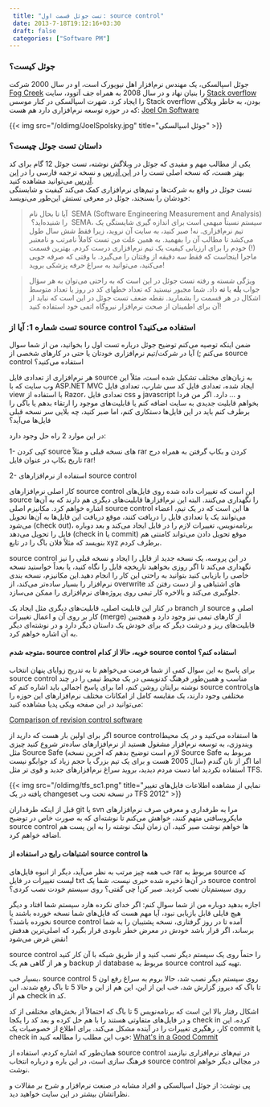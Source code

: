 ```yaml
---
 title: "تست جوئل قسمت اول: source control" 
 date: 2013-7-18T19:12:16+03:30
 draft: false 
 categories: ["Software PM"]
---
```




### جوئل کیست؟




جوئل اسپالسکی، یک مهندس نرم‌افزار اهل نیویورک است، او در سال 2000 شرکت [Fog Creek](http://www.fogcreek.com/) را بنیان نهاد و در سال 2008 به همراه جف آتوود، سایت [Stack overflow](http://stackoverflow.com/) را ایجاد کرد. شهرت اسپالسکی در کنار موسس Stack overflow بودن، به خاطر وبلاگی که در حوزه توسعه نرم‌افزاری دارد هم هست: [Joel On Software](http://www.joelonsoftware.com/)


{{< img src="/oldimg/JoelSpolsky.jpg" title="جوئل اسپالسکی" >}}


### داستان تست جوئل چیست؟



یکی از مطالب مهم و مفیدی که جوئل در وبلاگش نوشته، تست جوئل 12 گام برای کد بهتر هست، که نسخه اصلی تست را در [این آدرس](http://www.joelonsoftware.com/articles/fog0000000043.html) و نسخه ترجمه فارسی را در [این آدرس](http://farsi.joelonsoftware.com/Articles/TheJoelTest.html) می‌توانید مشاهده کنید.  
تست جوئل در واقع به شرکت‌ها و تیم‌های نرم‌افزاری کمک می‌کند کیفیت و شایستگی خودشان را بسنجند، جوئل در معرفی تستش این‌طور می‌نویسد:



> آیا تا بحال نام  SEMA (Software Engineering Measurement and Analysis)  را شنیده‌اید؟  SEMA، سیستم نسبتاً مبهمی است برای اندازه گیری شايستگی یک تیم نرم‌افزاری. نه! صبر كنيد، به سایت آن نروید، زیرا فقط شش سال طول می‌کشد تا مطالب آن را بفهمید. به همین علت من تست کاملاً نامرتب و نامعتبر (!) خودم را برای ارزیابی كيفيت یک تیم نرم‌افزاری درست كردم. بهترین قسمت ماجرا اینجاست كه فقط سه دقیقه از وقتتان را می‌گيرد. با وقتی كه صرفه جویی می‌كنید، می‌توانید به سراغ حرفه پزشکی بروید!


> ویژگی شسته و رفته تست جوئل در این است كه به راحتی می‌توان به هر سؤال جواب **بله** یا **نه** داد. شما مجبور نیستید كه تعداد خطهای كد در روز یا تعداد متوسط اشكال در هر قسمت را بشمارید. نقطه ضعف تست جوئل در این است كه نباید از آن برای اطمینان از صحت نرم‌افزار نیروگاه اتمی خود استفاده كنید!



### تست شماره 1: آیا از source control استفاده می‌کنید؟


ضمن اینکه توصیه می‌کنم توضیح جوئل درباره تست اول را بخوانید، من از شما سوال می‌کنم ;) آیا در شرکت/تیم نرم‌افزاری خودتان یا حتی در کارهای شخصی از source control استفاده می‌کنید؟



هر نرم‌افزاری از تعدادی فایل source‌ به زبان‌های مختلف تشکیل شده است، مثلاً این وب سایت که با ASP.NET MVC ایجاد شده، تعدادی فایل کد سی شارپ،‌ تعدادی فایل view با استفاده از Razor، تعدادی فایل css و javascript و ... دارد. اگر من فردا بخواهم قابلیت جدیدی به سایت اضافه کنم یا قابلیت‌های موجود را ارتقاء بدهم یا باگی را برطرف کنم باید در این فایل‌ها دستکاری کنم، اما صبر کنید، چه بلایی سر نسخه قبلی فایل‌ها می‌آید؟

در این موارد 2 راه حل وجود دارد:

1- کپی کردن source های نسخه قبلی و مثلاً rar کردن و بکاپ گرفتن به همراه درج تاریخ بکاپ در عنوان فایل rar!

2- استفاده از نرم‌افزارهای source control



کار اصلی نرم‌افزارهای source control‌ این است که تغییرات داده شده روی فایل‌های source را نگهداری می‌کنند. البته این نرم‌افزارها قابلیت‌های دیگری هم دارند که به آن‌ها اشاره خواهم کرد.
مکانیزم اصلی source control ها این است که در یک تیم، اعضاء‌ می‌توانند یک یا تعدادی فایل را دریافت کنند، موقع دریافت این فایل‌ها به آن‌ها تحویل می‌شود (check out)، برنامه‌نویس، تغییرات لازم را در فایل ایجاد می‌کند و بعد دوباره فایل را تحویل می‌دهد (check in یا commit) موقع تحویل دادن می‌تواند کامنتی هم بنویسد که مثلاً فلان باگ را در تابع xyz برطرف کردم. 

source control در این پروسه، یک نسخه جدید از فایل را ایجاد و نسخه قبلی را نیز نگهداری می‌کند تا اگر روزی بخواهید تاریخچه فایل را نگاه کنید، یا بعداً خواستید نسخه خاصی را بازیابی کنید بتوانید به راحتی این کار را انجام دهید.این مکانیزم، نسخه بندی نرم‌افزار را بسیار ساده‌تر می‌کند، از overwrite های اشتباهی و از دست رفتن کد جلوگیری می‌کند و بالاخره کار تیمی روی پروژه‌های نرم‌افزاری را ممکن می‌سازد.



در کنار این قابلیت اصلی، قابلیت‌های دیگری مثل ایجاد یک branch از source اصلی و کار بر روی آن و اعمال تغییرات (merge) از کارهای تیمی نیز وجود دارد و همچنین قابلیت‌های ریز و درشت دیگر که برای خودش یک داستان دیگر دارد و در نوشته‌ای دیگر به آن اشاره خواهم کرد.



#### متوجه شدم، source control خوبه، حالا از کدام source contol استفاده کنم؟



برای پاسخ به این سوال کمی از شما فرصت می‌خواهم تا به تدریج زوایای پنهان انتخاب source control‌ مناسب و همین‌طور فرهنگ کدنویسی در یک محیط تیمی را در چند نوشته برایتان روشن کنم، اما برای پاسخ اجمالی باید اشاره کنم که source control‌های مختلفی وجود دارند، یک مقایسه کامل از امکانات مختلف نرم‌افزارهای این حوزه را می‌توانید در این صفحه ویکی پدیا مشاهده کنید:

[Comparison of revision control software](http://en.wikipedia.org/wiki/Comparison_of_revision_control_software)



اگر برای اولین بار هست که دارید از source control‌ها استفاده می‌کنید و در یک محیط ویندوزی، به توسعه نرم‌افزار مشغول هستید از نرم‌افزارهای ساده‌تر شروع کنید چیزی مثل Source Safe (لازم است توضیح بدهم که آخرین نسخه Source Safe مربوط به سال 2005 هست و برای یک تیم بزرگ یا حجم زیاد کد جوابگو نیست) اما اگر از نان گندم استفاده نکردید اما دست مردم دیدید، بروید سراغ نرم‌افزارهای جدید و قوی تر مثل TFS.



{{< img src="/oldimg/tfs_sc1.png" title="نمایی از مشاهده اطلاعات فایل‌های تغییر یافته در یک changeset در نسخه تحت وب TFS 2012" >}}





قبل از اینکه طرفداران git یا svn مرا به طرفداری و معرفی صرف نرم‌افزارهای مایکروسافتی متهم کنند، خواهش می‌کنم تا نوشته‌ای که به صورت خاص در توضیح source control ها خواهم نوشت صبر کنید، آن زمان لینک نوشته را به این پست هم اضافه خواهم کرد.



#### اشتباهات رایج در استفاده از source control ها



خب همه چیز مرتب به نظر می‌آید، دیگر از انبوه فایل‌های rar مربوط به source‌ که لیست تغییرات در فایل txt در آن‌ها ذخیره شده خبری نیست، شما یک source control روی سیستم‌تان نصب کردید. صبر کن! چی گفتی؟ روی سیستم خودت نصب کردی؟

اجازه بدهید دوباره من از شما سوال کنم: اگر خدای نکرده هارد سیستم شما افتاد و دیگر هیچ فایلی قابل بازیابی نبود، آیا مهم هست که فایل‌های شما نسخه خورده باشند یا نخورده باشند؟ source control آمده تا در روز گرفتاری، نسخه پشتیبان را به شما برساند، اگر قرار باشد خودش در معرض خطر نابودی قرار بگیرد که اصلی‌ترین هدفش نقض غرض می‌شود!

source control را حتماً روی یک سیستم دیگر نصب کنید و از طریق شبکه با آن کار کنید و هر از گاهی هم یک backup از database مربوط به source control تهیه کنید.



بسیار خب، source control روی سیستم دیگر نصب شد، حالا بروم به سراغ رفع اون 5 تا باگ که دیروز گزارش شد، خب این از این، این هم از این و حالا 5 تا باگ رفع شدند، این هم از check in کد.

اشکال رفتار بالا این است که برنامه‌نویس 5 تا باگ که احتمالاً از بخش‌های مختلفی از کد و در فایل‌های متفاوتی هستند را با هم حل کرده و بعد کد را یکجا check in کرده، این کار، رهگیری تغییرات را در آینده مشکل می‌کند. برای اطلاع از خصوصیات یک commit‌ یا check in‌ خوب این مطلب را مطالعه کنید: [What's in a Good Commit](http://dev.solita.fi/2013/07/04/whats-in-a-good-commit.html)



همان‌طور که اشاره کردم، استفاده از source control در تیم‌های نرم‌افزاری نیازمند فرهنگ سازی است، در این باره و درباره انتخاب source control در مجالی دیگر خواهم نوشت.



پی نوشت: از جوئل اسپالسکی و افراد مشابه در صنعت نرم‌افزار و شرح بر مقالات و نظراتشان بیشتر در این سایت خواهید دید.
